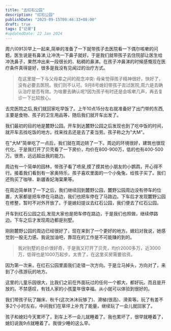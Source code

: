 ```yaml
---
title: "去红石公园"
description: "红石公园"
publishDate: "2025-09-15T00:46:33+08:00"
draft: true
tags: ["记录"]
#updatedDate: 22 Jan 2024
---
```


周六(0913)早上一起来,简单的准备了一下就带孩子去医院看一下偶尔咳嗽的问题。医生说是有鼻涕,让冲洗一下鼻子就好。于是我们就带孩子去住院部让医生给冲洗鼻子，果然冲出来一段很长的、粘稠的鼻涕。在孩子冲鼻涕的时候感慨现在医疗条件真得是好，很多是我没有见闻过的治疗方式。

> 在这里提一下与父母辈之间的观念冲突: 母亲觉得孩子精神很好，快好了，没有必要去医院。我们则不认可。9月8号媳妇带孩子去过医院,周六是去确认治疗是否有效。为啥要去确认呢?因为孩子有时还是会咳嗽几声，再去复诊一下比较放心。

去完医院之后,我们就回家吃早饭了。上午10点15分左右就准备好了出门带的东西,主要是食物、孩子的卫生用品等，随后我们就开车出发了。

我们最初的目的地是麓野公园。开车到达麓野公园之后发现也到了吃中饭的时间，就开车去找吃饭的地方。找来找去还是去了麦当劳。孩子称之为"大M"。

在"大M"简单吃了一点后，我们就在周边转了一下。周边的环境很好，建筑也很现代化。于是我打开了贝壳看了一下房价，均价在800-900万，低的也有400-500万。很贵，远远超出我的能力。

周边有一个简单的园林，带孩子看了喷泉,摸了摸其他小朋友的小鹦鹉，开心得不行。接着我们看到有一家奥特乐，孩子喜欢里面的一个小兔兔，给孩子买了。我们还购买了咖啡、新疆香妃海棠果等。

在周边简单转了一下之后，我们继续回到麓野公园，麓野公园周边没有停车的位置，大家都是把车停在马路边，我们也把车停在了马路边。下车后才发现麓野公园在修整，暂时不对外开放了。于是媳妇提议去红石公园，我们便去了红石公园。

开车到红石公园之后,发现大家也是把车停在路边，于是我们也照做，继续停路边。下车之后才发现周边都是别墅。

刚刚麓野公园的周边已经很好了，现在来到了一个更好的地方。媳妇对我说，她感觉到一股无力感。我说加油吧，靠现在的工作是不可能赚的到的。

> 我对别墅的总价很好奇，于是我又打开了贝壳，均价2000多万，近3000万，低得也是1000万起步。太贵了，在这里买房需要验资。

因为第一次来，在红石公园里面我们走错一次方向。于是立马掉头，方向对了，来到了小孩游玩的地方。

这里的儿童乐园很大，比我们之前在外面玩过的任何一个都大，都好玩。而且是开放的。不禁感叹，有钱人家的小孩童年很幸福。从小就可以体验到很好的。

我们带孩子玩了蹦床、秋千(这次沐沐玩够了)、滑梯(很高)、滑索等。玩了有差不多2个小时左右，中间我们在草坪上补充了能量，继续玩了一会儿就回家了。

孩子和媳妇今天累坏了，到车上不一会儿就睡着了。我也累坏了，很早就睡着了，媳妇说我9点就睡着了。我很少睡的这么早。




















